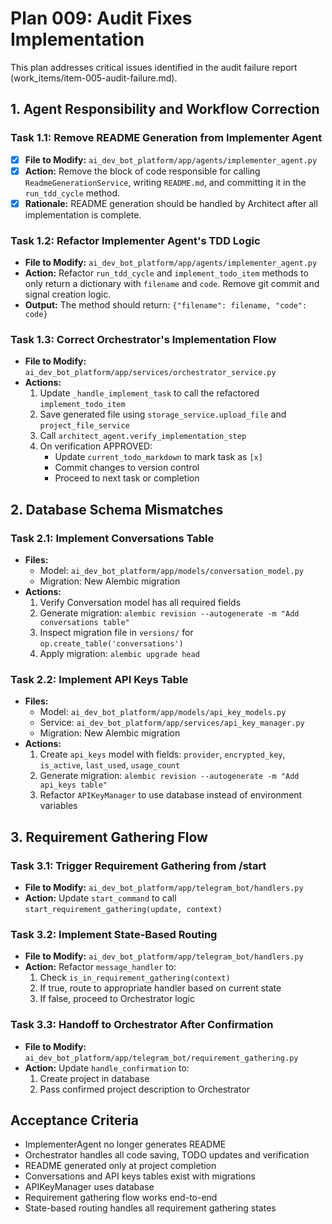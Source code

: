 # Plan 009: Audit Fixes Implementation

This plan addresses critical issues identified in the audit failure report (work_items/item-005-audit-failure.md).

## 1. Agent Responsibility and Workflow Correction

### Task 1.1: Remove README Generation from Implementer Agent
- [x] **File to Modify:** `ai_dev_bot_platform/app/agents/implementer_agent.py`
- [x] **Action:** Remove the block of code responsible for calling `ReadmeGenerationService`, writing `README.md`, and committing it in the `run_tdd_cycle` method.
- [x] **Rationale:** README generation should be handled by Architect after all implementation is complete.

### Task 1.2: Refactor Implementer Agent's TDD Logic
- **File to Modify:** `ai_dev_bot_platform/app/agents/implementer_agent.py`
- **Action:** Refactor `run_tdd_cycle` and `implement_todo_item` methods to only return a dictionary with `filename` and `code`. Remove git commit and signal creation logic.
- **Output:** The method should return: `{"filename": filename, "code": code}`

### Task 1.3: Correct Orchestrator's Implementation Flow
- **File to Modify:** `ai_dev_bot_platform/app/services/orchestrator_service.py`
- **Actions:**
  1. Update `_handle_implement_task` to call the refactored `implement_todo_item`
  2. Save generated file using `storage_service.upload_file` and `project_file_service`
  3. Call `architect_agent.verify_implementation_step`
  4. On verification APPROVED:
     - Update `current_todo_markdown` to mark task as `[x]`
     - Commit changes to version control
     - Proceed to next task or completion

## 2. Database Schema Mismatches

### Task 2.1: Implement Conversations Table
- **Files:**
  - Model: `ai_dev_bot_platform/app/models/conversation_model.py`
  - Migration: New Alembic migration
- **Actions:**
  1. Verify Conversation model has all required fields
  2. Generate migration: `alembic revision --autogenerate -m "Add conversations table"`
  3. Inspect migration file in `versions/` for `op.create_table('conversations')`
  4. Apply migration: `alembic upgrade head`

### Task 2.2: Implement API Keys Table
- **Files:**
  - Model: `ai_dev_bot_platform/app/models/api_key_models.py`
  - Service: `ai_dev_bot_platform/app/services/api_key_manager.py`
  - Migration: New Alembic migration
- **Actions:**
  1. Create `api_keys` model with fields: `provider`, `encrypted_key`, `is_active`, `last_used`, `usage_count`
  2. Generate migration: `alembic revision --autogenerate -m "Add api_keys table"`
  3. Refactor `APIKeyManager` to use database instead of environment variables

## 3. Requirement Gathering Flow

### Task 3.1: Trigger Requirement Gathering from /start
- **File to Modify:** `ai_dev_bot_platform/app/telegram_bot/handlers.py`
- **Action:** Update `start_command` to call `start_requirement_gathering(update, context)`

### Task 3.2: Implement State-Based Routing
- **File to Modify:** `ai_dev_bot_platform/app/telegram_bot/handlers.py`
- **Action:** Refactor `message_handler` to:
  1. Check `is_in_requirement_gathering(context)`
  2. If true, route to appropriate handler based on current state
  3. If false, proceed to Orchestrator logic

### Task 3.3: Handoff to Orchestrator After Confirmation
- **File to Modify:** `ai_dev_bot_platform/app/telegram_bot/requirement_gathering.py`
- **Action:** Update `handle_confirmation` to:
  1. Create project in database
  2. Pass confirmed project description to Orchestrator

## Acceptance Criteria
- ImplementerAgent no longer generates README
- Orchestrator handles all code saving, TODO updates and verification
- README generated only at project completion
- Conversations and API keys tables exist with migrations
- APIKeyManager uses database
- Requirement gathering flow works end-to-end
- State-based routing handles all requirement gathering states